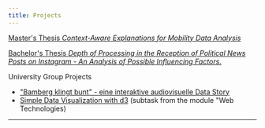 ```yaml
---
title: Projects 
---
```


[Master's Thesis *Context-Aware Explanations for Mobility Data Analysis*](pages/tree/main/_posts/2025-04-07-ma-post.md)

[Bachelor's Thesis *Depth of Processing in the Reception of Political News Posts on Instagram - An Analysis of Possible Influencing Factors.*](pages/tree/main/_posts/2025-04-07-ba-post.md)

University Group Projects

- ["Bamberg klingt bunt" - eine interaktive audiovisuelle Data Story ](./newCluster)
- [Simple Data Visualization with d3](./TL03/client) (subtask from the module "Web Technologies)


---
